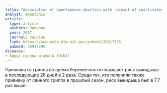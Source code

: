 ```yaml
---
title: "Association of spontaneous abortion with receipt of inactivated influenza vaccine containing H1N1pdm09 in 2010-11 and 2011-12"
analyst: amantonio
article:
  type: article
  authors: Donahue
  year: 2017
  journal: Vaccine
  link: https://www.ncbi.nlm.nih.gov/pubmed/28917295
  pubmed: 28917295
diseases:
- Вирус гриппа штамм A (H1N1)
---
```


Прививка от гриппа во время беременности повышает риск выкидыша в последующие 28 дней в 2 раза.
Среди тех, кто получили также прививку от свиного гриппа в прошлый сезон, риск выкидыша был в 7.7 раз выше.
